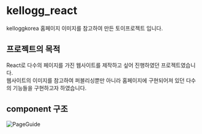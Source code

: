 # kellogg_react
kelloggkorea 홈페이지 이미지를 참고하여 만든 토이프로젝트 입니다.
## 프로젝트의 목적
React로 다수의 페이지를 가진 웹사이트를 제작하고 싶어 진행하였던 프로젝트였습니다.
<br/>
웹사이트의 이미지를 참고하여  퍼블리싱뿐만 아니라  홈페이지에 구현되어져 있던
다수의 기능들을 구현하고자 하였습니다.<br/>


## component 구조

![PageGuide](https://user-images.githubusercontent.com/104630719/166416060-b97818a6-5635-4917-b2e0-eaae1552b886.png)

